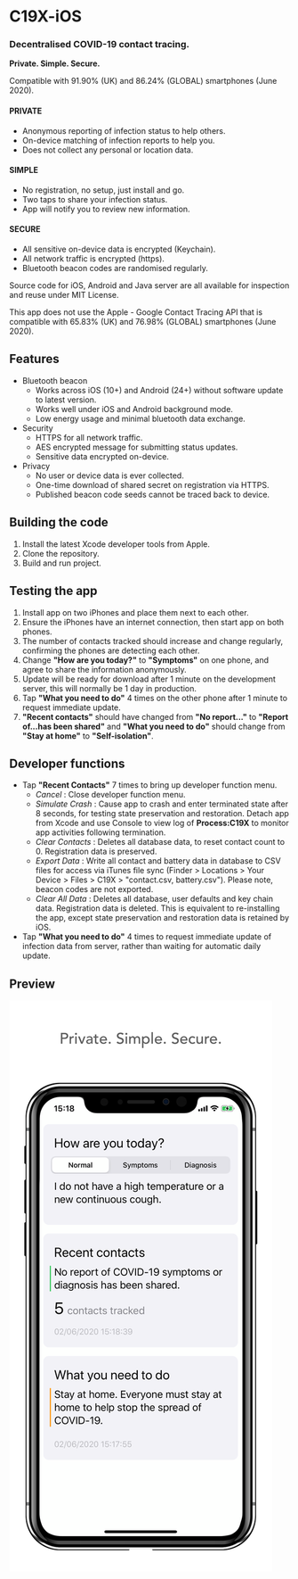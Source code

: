 # C19X-iOS

### Decentralised COVID-19 contact tracing.
**Private. Simple. Secure.**

Compatible with 91.90% (UK) and 86.24% (GLOBAL) smartphones (June 2020).

#### PRIVATE
- Anonymous reporting of infection status to help others.
- On-device matching of infection reports to help you.
- Does not collect any personal or location data.

#### SIMPLE
- No registration, no setup, just install and go.
- Two taps to share your infection status.
- App will notify you to review new information.

#### SECURE
- All sensitive on-device data is encrypted (Keychain).
- All network traffic is encrypted (https).
- Bluetooth beacon codes are randomised regularly.

Source code for iOS, Android and Java server are all available for inspection and reuse under MIT License.

This app does not use the Apple - Google Contact Tracing API that is compatible with 65.83% (UK) and 76.98% (GLOBAL) smartphones (June 2020).

## Features

- Bluetooth beacon
  - Works across iOS (10+) and Android (24+) without software update to latest version.
  - Works well under iOS and Android background mode.
  - Low energy usage and minimal bluetooth data exchange.
- Security
  - HTTPS for all network traffic.
  - AES encrypted message for submitting status updates.
  - Sensitive data encrypted on-device.
- Privacy
  - No user or device data is ever collected.
  - One-time download of shared secret on registration via HTTPS.
  - Published beacon code seeds cannot be traced back to device.

## Building the code

1. Install the latest Xcode developer tools from Apple.
2. Clone the repository.
3. Build and run project.

## Testing the app

1. Install app on two iPhones and place them next to each other.
2. Ensure the iPhones have an internet connection, then start app on both phones.
3. The number of contacts tracked should increase and change regularly, confirming the phones are detecting each other.
4. Change **"How are you today?"** to **"Symptoms"** on one phone, and agree to share the information anonymously.
5. Update will be ready for download after 1 minute on the development server, this will normally be 1 day in production.
6. Tap **"What you need to do"** 4 times on the other phone after 1 minute to request immediate update.
7. **"Recent contacts"** should have changed from **"No report..."** to **"Report of...has been shared"** and **"What you need to do"** should change from **"Stay at home"** to **"Self-isolation"**.

## Developer functions

- Tap **"Recent Contacts"** 7 times to bring up developer function menu.
  - *Cancel* : Close developer function menu.
  - *Simulate Crash* : Cause app to crash and enter terminated state after 8 seconds, for testing state preservation and restoration. Detach app from Xcode and use Console to view log of **Process:C19X** to monitor app activities following termination.
  - *Clear Contacts* : Deletes all database data, to reset contact count to 0. Registration data is preserved.
  - *Export Data* : Write all contact and battery data in database to CSV files for access via iTunes file sync (Finder > Locations > Your Device > Files > C19X > "contact.csv, battery.csv"). Please note, beacon codes are not exported.
  - *Clear All Data* : Deletes all database, user defaults and key chain data. Registration data is deleted. This is equivalent to re-installing the app, except state preservation and restoration data is retained by iOS.
- Tap **"What you need to do"** 4 times to request immediate update of infection data from server, rather than waiting for automatic daily update.

## Preview

![](/Resources/images/AppStore-iPhone-6_5-01.png)
